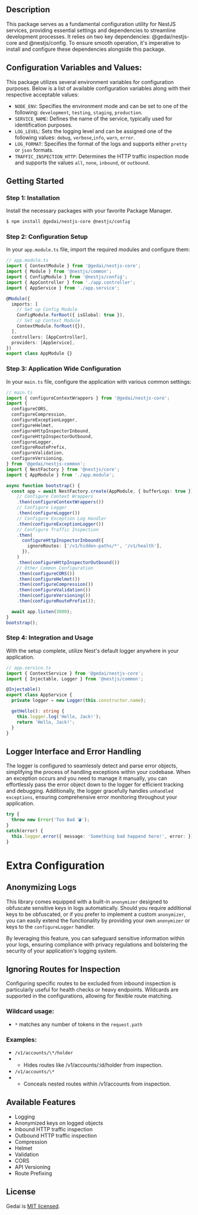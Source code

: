 ## Description

This package serves as a fundamental configuration utility for NestJS services, providing essential settings and dependencies to streamline development processes. It relies on two key dependencies: @gedai/nestjs-core and @nestjs/config. To ensure smooth operation, it's imperative to install and configure these dependencies alongside this package.

## Configuration Variables and Values:

This package utilizes several environment variables for configuration purposes. Below is a list of available configuration variables along with their respective acceptable values:

- `NODE_ENV`: Specifies the environment mode and can be set to one of the following: `development`, `testing`, `staging`, `production`.
- `SERVICE_NAME`: Defines the name of the service, typically used for identification purposes.
- `LOG_LEVEL`: Sets the logging level and can be assigned one of the following values: `debug`, `verbose`,`info`, `warn`, `error`.
- `LOG_FORMAT`: Specifies the format of the logs and supports either `pretty` or `json` formats.
- `TRAFFIC_INSPECTION_HTTP`: Determines the HTTP traffic inspection mode and supports the values `all`, `none`, `inbound`, or `outbound`.

## Getting Started

### Step 1: Installation

Install the necessary packages with your favorite Package Manager.

```bash
$ npm install @gedai/nestjs-core @nestjs/config
```

### Step 2: Configuration Setup

In your `app.module.ts` file, import the required modules and configure them:

```typescript
// app.module.ts
import { ContextModule } from '@gedai/nestjs-core';
import { Module } from '@nestjs/common';
import { ConfigModule } from '@nestjs/config';
import { AppController } from './app.controller';
import { AppService } from './app.service';

@Module({
  imports: [
    // Set up Config Module
    ConfigModule.forRoot({ isGlobal: true }),
    // Set up Context Module
    ContextModule.forRoot({}),
  ],
  controllers: [AppController],
  providers: [AppService],
})
export class AppModule {}
```

### Step 3: Application Wide Configuration

In your `main.ts` file, configure the application with various common settings:

```typescript
// main.ts
import { configureContextWrappers } from '@gedai/nestjs-core';
import {
  configureCORS,
  configureCompression,
  configureExceptionLogger,
  configureHelmet,
  configureHttpInspectorInbound,
  configureHttpInspectorOutbound,
  configureLogger,
  configureRoutePrefix,
  configureValidation,
  configureVersioning,
} from '@gedai/nestjs-common';
import { NestFactory } from '@nestjs/core';
import { AppModule } from './app.module';

async function bootstrap() {
  const app = await NestFactory.create(AppModule, { bufferLogs: true })
    // Configure Context Wrappers
    .then(configureContextWrappers())
    // Configure Logger
    .then(configureLogger())
    // Configure Exception Log Handler
    .then(configureExceptionLogger())
    // Configure Traffic Inspection
    .then(
      configureHttpInspectorInbound({
        ignoreRoutes: ['/v1/hidden-paths/*', '/v1/health'],
      }),
    )
    .then(configureHttpInspectorOutbound())
    // Other Common Configuration
    .then(configureCORS())
    .then(configureHelmet())
    .then(configureCompression())
    .then(configureValidation())
    .then(configureVersioning())
    .then(configureRoutePrefix());

  await app.listen(3000);
}
bootstrap();
```

### Step 4: Integration and Usage

With the setup complete, utilize Nest's default logger anywhere in your application.

```typescript
// app.service.ts
import { ContextService } from '@gedai/nestjs-core';
import { Injectable, Logger } from '@nestjs/common';

@Injectable()
export class AppService {
  private logger = new Logger(this.constructor.name);

  getHello(): string {
    this.logger.log('Hello, Jack!');
    return 'Hello, Jack!';
  }
}
```

## Logger Interface and Error Handling

The logger is configured to seamlessly detect and parse error objects, simplifying the process of handling exceptions within your codebase. When an exception occurs and you need to manage it manually, you can effortlessly pass the error object down to the logger for efficient tracking and debugging. Additionally, the logger gracefully handles `unhandled exceptions`, ensuring comprehensive error monitoring throughout your application.

```typescript
try {
  throw new Error('Too Bad 💣');
}
catch(error) {
  this.logger.error({ message: 'Something bad happend here!', error: });
}
```

# Extra Configuration

## Anonymizing Logs

This library comes equipped with a built-in `anonymizer` designed to obfuscate sensitive keys in logs automatically. Should you require additional keys to be obfuscated, or if you prefer to implement a custom `anonymizer`, you can easily extend the functionality by providing your own `anonymizer` or keys to the `configureLogger` handler.

By leveraging this feature, you can safeguard sensitive information within your logs, ensuring compliance with privacy regulations and bolstering the security of your application's logging system.

## Ignoring Routes for Inspection

Configuring specific routes to be excluded from inbound inspection is particularly useful for health checks or heavy endpoints. Wildcards are supported in the configurations, allowing for flexible route matching.

### Wildcard usage:

- `*` matches any number of tokens in the `request.path`

### Examples:

- `/v1/accounts/\*/holder`
- - Hides routes like /v1/accounts/:id/holder from inspection.
- `/v1/accounts/\*`
- - Conceals nested routes within /v1/accounts from inspection.

## Available Features

- Logging
- Anonymized keys on logged objects
- Inbound HTTP traffic inspection
- Outbound HTTP traffic inspection
- Compression
- Helmet
- Validation
- CORS
- API Versioning
- Route Prefixing

## License

Gedai is [MIT licensed](LICENSE).
